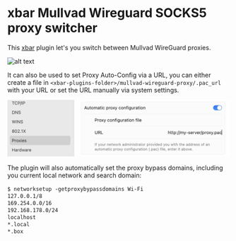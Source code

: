 # xbar Mullvad Wireguard SOCKS5 proxy switcher

This [xbar](https://github.com/matryer/xbar) plugin let's you switch between Mullvad WireGuard proxies.

![alt text](assets/demo.gif "Demo Gif")

It can also be used to set Proxy Auto-Config via a URL, you can either create a file in `<xbar-plugins-folder>/mullvad-wireguard-proxy/.pac_url` with your URL or set the URL manually via system settings.

![alt text](assets/pac-example.png "PAC Example")

The plugin will also automatically set the proxy bypass domains, including you current local network and search domain:

```Shell
$ networksetup -getproxybypassdomains Wi-Fi
127.0.0.1/8
169.254.0.0/16
192.168.178.0/24
localhost
*.local
*.box
```